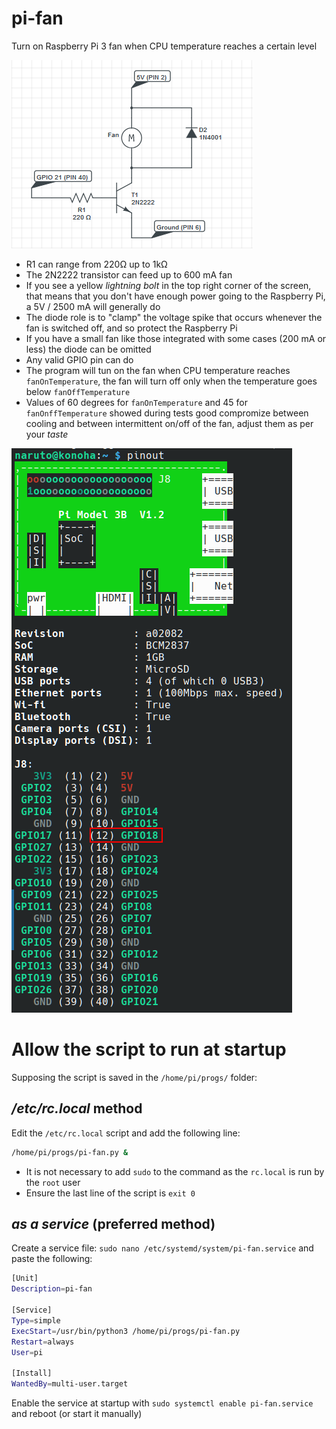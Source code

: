 # pi-fan
Turn on Raspberry Pi 3 fan when CPU temperature reaches a certain level

![pi-fan](./pi-fan.png)

- R1 can range from 220Ω up to 1kΩ
- The 2N2222 transistor can feed up to 600 mA fan
- If you see a yellow *lightning bolt* in the top right corner of the screen, that means that you don't have enough power going to the Raspberry Pi, a 5V / 2500 mA will generally do
- The diode role is to "clamp" the voltage spike that occurs whenever the fan is switched off, and so protect the Raspberry Pi
- If you have a small fan like those integrated with some cases (200 mA or less) the diode can be omitted
- Any valid GPIO pin can do
- The program will tun on the fan when CPU temperature reaches ``fanOnTemperature``, the fan will turn off only when the temperature goes below ``fanOffTemperature``
- Values of 60 degrees for ``fanOnTemperature`` and 45 for ``fanOnffTemperature`` showed during tests good compromize between cooling and between intermittent on/off of the fan, adjust them as per your *taste*

![pinout](./rpi-pinout.png)

# Allow the script to run at startup
Supposing the script is saved in the ``/home/pi/progs/`` folder:
## */etc/rc.local* method
Edit the ``/etc/rc.local`` script and add the following line:
````bash
/home/pi/progs/pi-fan.py &
````
- It is not necessary to add ``sudo`` to the command as the ``rc.local`` is run by the ``root`` user
- Ensure the last line of the script is ``exit 0``

## *as a service* (preferred method)
Create a service file: ``sudo nano /etc/systemd/system/pi-fan.service`` and paste the following:
````bash
[Unit]
Description=pi-fan

[Service]
Type=simple
ExecStart=/usr/bin/python3 /home/pi/progs/pi-fan.py
Restart=always
User=pi

[Install]
WantedBy=multi-user.target
````
Enable the service at startup with ``sudo systemctl enable pi-fan.service`` and reboot (or start it manually)

